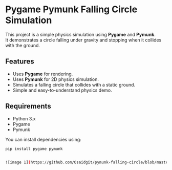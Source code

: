 # Pygame Pymunk Falling Circle Simulation

This project is a simple physics simulation using **Pygame** and **Pymunk**.  
It demonstrates a circle falling under gravity and stopping when it collides with the ground.

## Features

- Uses **Pygame** for rendering.
- Uses **Pymunk** for 2D physics simulation.
- Simulates a falling circle that collides with a static ground.
- Simple and easy-to-understand physics demo.

## Requirements

- Python 3.x
- Pygame
- Pymunk

You can install dependencies using:

```bash
pip install pygame pymunk


![image 1](https://github.com/Osaidgit/pymunk-falling-circle/blob/master/circle.gif)
